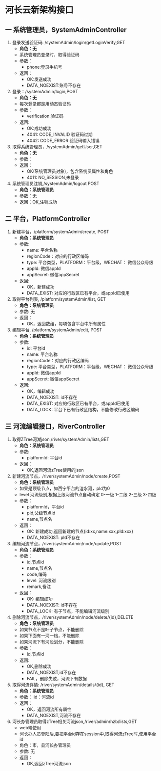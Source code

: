 # 河长云新架构接口

## 一 系统管理员，SystemAdminController 
1. 登录发送验证码: /systemAdmin/login/getLoginVerify,GET
   * **角色：无**
   * 系统管理员登录时，取得验证码
   * 参数：
       * phone:登录手机号
   * 返回：
       * OK:发送成功
       * DATA_NOEXIST:账号不存在
2. 登录：/systemAdmin/login,POST
   * **角色：无**
   * 每次登录都是用动态验证码    
   * 参数：
       * verification:验证码
   * 返回:
       * OK:成功成功
       * 4041: CODE_INVALID 验证码过期
       * 4042: CODE_ERROR 验证码输入错误
3. 取得系统管理员，/systemAdmin/getUser,GET
    * **角色：无**
    * 参数：
    * 返回：
       * OK(系统管理员对象)，包含系统员属性和角色
       * 4011: NO_SESSION,未登录       
4. 系统管理员注销,/systemAdmin/logout POST
   * **角色：系统管理员**
   * 参数：无
   * 返回：OK,注销成功       
                                

## 二 平台，PlatformController
1. 新建平台，/platform/systemAdmin/create, POST
   * **角色：系统管理员**
   * 参数:
      * name: 平台名称
      * regionCode：对应的行政区编码
      * type: 平台类型，PLATFORM：平台级，WECHAT： 微信公众号级
      * appId: 微信appId
      * appSecret: 微信appSecret
   * 返回:
      * OK，新建成功
      * DATA_EXIST: 对应的行政区已有平台，或appId已使用
2. 取得平台列表, /platform/systemAdmin/list, GET
   * **角色：系统管理员**
   * 参数: 无
   * 返回：
      * OK，返回数组，每项包含平台中所有属性
3. 编辑平台, /platform/systemAdmin/edit, POST
   * **角色：系统管理员**
   * 参数:
      * id: 平台id
      * name: 平台名称
      * regionCode：对应的行政区编码
      * type: 平台类型，PLATFORM：平台级，WECHAT： 微信公众号级
      * appId: 微信appId
      * appSecret: 微信appSecret
   * 返回:
      * OK，编辑成功
      * DATA_NOEXIST: id不存在                   
      * DATA_EXIST: 对应的行政区已有平台，或appId已使用
      * DATA_LOCK: 平台下已有行政区结构，不能修改行政区编码

## 三 河流编辑接口，RiverController
1. 取得ZTree河湖json,/river/systemAdmin/lists,GET
   * **角色：系统管理员**
   * 参数: 
       * platformId: 平台id 
   * 返回：
       * OK,返回河流zTree使用的json
2. 新建河流节点，/river/systemAdmin/node/create,POST
   * **角色：系统管理员**
   * 如果是顶级节点，如西宁平台的湟水河，pId为0
   * level 河流级别,根据上级河流节点自动确定 0-一级 1-二级 2-三级 3-四级           
   * 参数：
      * platformId，平台id  
      * pId,父级节点id
      * name,节点名
   * 返回：
       * OK: 新建成功,返回新建的节点{id:xx,name:xxx,pId:xxx}
       * DATA_NOEXIST: pId不存在
3. 编辑河流节点，/river/systemAdmin/node/update,POST
   * **角色：系统管理员**  
   * 参数：
      * id,节点id
      * name,节点名
      * code,编码
      * level: 河流级别
      * remark,备注
   * 返回：
      * OK: 编辑成功
      * DATA_NOEXIST: id不存在  
      * DATA_LOCK: 有子节点，不能编辑河流级别           
4. 删除河流节点，/river/systemAdmin/node/delete/{id},DELETE
   * **角色：系统管理员**
   * 如果节点不是叶子节点，不能删除
   * 如果下面有一河一档，不能删除
   * 如果河流下有河段划分，不能删除
   * 参数：
      * id,节点id
   * 返回:
      * OK,删除成功
      * DATA_NOEXIST,id不存在
      * FAIL，删除失败，河流下有数据
6. 取得河流详情: /river/systemAdmin/details/{id}, GET
   * **角色：系统管理员**
   * 参数： id：河流id
   * 返回：
      * OK，返回河流所有屬性
      * DATA_NOEXIST,河流不存在      
6. 河长办管理员取得zTree相关河流json,/river/admin/hzb/lists,GET
   * web端使用
   * 河长办人员登陆后,要把平台id存在session中,取得河流zTree时,使用平台id 
   * 角色：市，县河长办管理员
   * 参数: 无
   * 返回：
      * OK,返回zTree河流json


     
      
